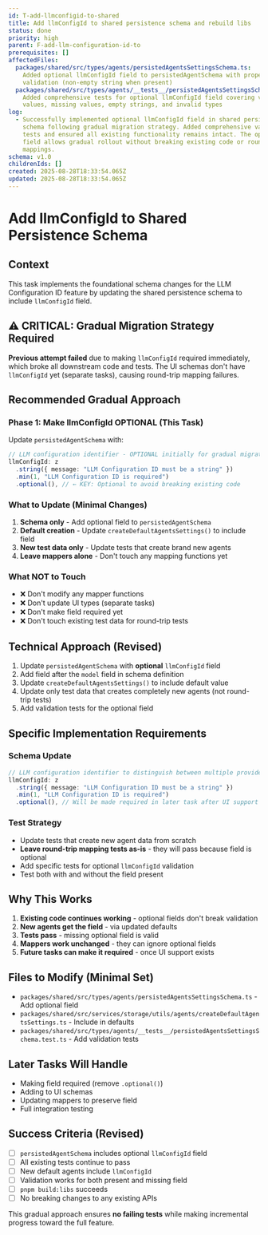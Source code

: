 ```yaml
---
id: T-add-llmconfigid-to-shared
title: Add llmConfigId to shared persistence schema and rebuild libs
status: done
priority: high
parent: F-add-llm-configuration-id-to
prerequisites: []
affectedFiles:
  packages/shared/src/types/agents/persistedAgentsSettingsSchema.ts:
    Added optional llmConfigId field to persistedAgentSchema with proper
    validation (non-empty string when present)
  packages/shared/src/types/agents/__tests__/persistedAgentsSettingsSchema.test.ts:
    Added comprehensive tests for optional llmConfigId field covering valid
    values, missing values, empty strings, and invalid types
log:
  - Successfully implemented optional llmConfigId field in shared persistence
    schema following gradual migration strategy. Added comprehensive validation
    tests and ensured all existing functionality remains intact. The optional
    field allows gradual rollout without breaking existing code or round-trip
    mappings.
schema: v1.0
childrenIds: []
created: 2025-08-28T18:33:54.065Z
updated: 2025-08-28T18:33:54.065Z
---
```


# Add llmConfigId to Shared Persistence Schema

## Context

This task implements the foundational schema changes for the LLM Configuration ID feature by updating the shared persistence schema to include `llmConfigId` field.

## ⚠️ CRITICAL: Gradual Migration Strategy Required

**Previous attempt failed** due to making `llmConfigId` required immediately, which broke all downstream code and tests. The UI schemas don't have `llmConfigId` yet (separate tasks), causing round-trip mapping failures.

## Recommended Gradual Approach

### Phase 1: Make llmConfigId OPTIONAL (This Task)

Update `persistedAgentSchema` with:

```typescript
// LLM configuration identifier - OPTIONAL initially for gradual migration
llmConfigId: z
  .string({ message: "LLM Configuration ID must be a string" })
  .min(1, "LLM Configuration ID is required")
  .optional(), // ← KEY: Optional to avoid breaking existing code
```

### What to Update (Minimal Changes)

1. **Schema only** - Add optional field to `persistedAgentSchema`
2. **Default creation** - Update `createDefaultAgentsSettings()` to include field
3. **New test data only** - Update tests that create brand new agents
4. **Leave mappers alone** - Don't touch any mapping functions yet

### What NOT to Touch

- ❌ Don't modify any mapper functions
- ❌ Don't update UI types (separate tasks)
- ❌ Don't make field required yet
- ❌ Don't touch existing test data for round-trip tests

## Technical Approach (Revised)

1. Update `persistedAgentSchema` with **optional** `llmConfigId` field
2. Add field after the `model` field in schema definition
3. Update `createDefaultAgentsSettings()` to include default value
4. Update only test data that creates completely new agents (not round-trip tests)
5. Add validation tests for the optional field

## Specific Implementation Requirements

### Schema Update

```typescript
// LLM configuration identifier to distinguish between multiple providers for the same model
llmConfigId: z
  .string({ message: "LLM Configuration ID must be a string" })
  .min(1, "LLM Configuration ID is required")
  .optional(), // Will be made required in later task after UI support
```

### Test Strategy

- Update tests that create new agent data from scratch
- **Leave round-trip mapping tests as-is** - they will pass because field is optional
- Add specific tests for optional `llmConfigId` validation
- Test both with and without the field present

## Why This Works

1. **Existing code continues working** - optional fields don't break validation
2. **New agents get the field** - via updated defaults
3. **Tests pass** - missing optional field is valid
4. **Mappers work unchanged** - they can ignore optional fields
5. **Future tasks can make it required** - once UI support exists

## Files to Modify (Minimal Set)

- `packages/shared/src/types/agents/persistedAgentsSettingsSchema.ts` - Add optional field
- `packages/shared/src/services/storage/utils/agents/createDefaultAgentsSettings.ts` - Include in defaults
- `packages/shared/src/types/agents/__tests__/persistedAgentsSettingsSchema.test.ts` - Add validation tests

## Later Tasks Will Handle

- Making field required (remove `.optional()`)
- Adding to UI schemas
- Updating mappers to preserve field
- Full integration testing

## Success Criteria (Revised)

- [ ] `persistedAgentSchema` includes optional `llmConfigId` field
- [ ] All existing tests continue to pass
- [ ] New default agents include `llmConfigId`
- [ ] Validation works for both present and missing field
- [ ] `pnpm build:libs` succeeds
- [ ] No breaking changes to any existing APIs

This gradual approach ensures **no failing tests** while making incremental progress toward the full feature.
